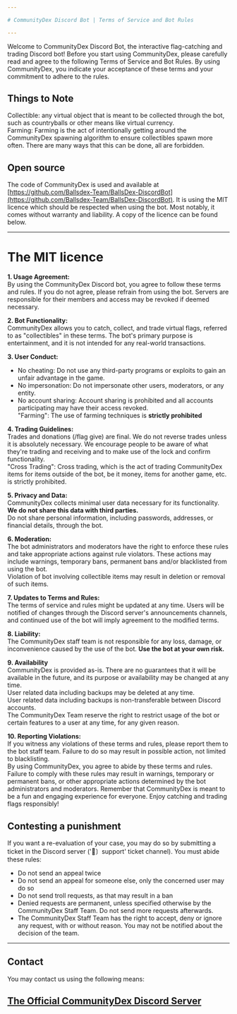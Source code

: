 ```yaml
---

# CommunityDex Discord Bot | Terms of Service and Bot Rules

---
```


Welcome to CommunityDex Discord Bot, the interactive flag-catching and trading Discord bot! Before you start using CommunityDex, please carefully read and agree to the following Terms of Service and Bot Rules. By using CommunityDex, you indicate your acceptance of these terms and your commitment to adhere to the rules.

## Things to Note

Collectible: any virtual object that is meant to be collected through the bot, such as countryballs or other means like virtual currency.\
Farming: Farming is the act of intentionally getting around the CommunityDex spawning algorithm to ensure collectibles spawn more often. There are many ways that this can be done, all are forbidden.

## Open source

The code of CommunityDex is used and available at [https://github.com/Ballsdex-Team/BallsDex-DiscordBot](https://github.com/Ballsdex-Team/BallsDex-DiscordBot). It is using the MIT licence which should be respected when using the bot. Most notably, it comes without warranty and liability. A copy of the licence can be found below.

---

# The MIT licence

**1. Usage Agreement:**\
By using the CommunityDex Discord bot, you agree to follow these terms and rules. If you do not agree, please refrain from using the bot. Servers are responsible for their members and access may be revoked if deemed necessary.

**2. Bot Functionality:**\
CommunityDex allows you to catch, collect, and trade virtual flags, referred to as "collectibles" in these terms. The bot's primary purpose is entertainment, and it is not intended for any real-world transactions.

**3. User Conduct:**

- No cheating: Do not use any third-party programs or exploits to gain an unfair advantage in the game.
- No impersonation: Do not impersonate other users, moderators, or any entity.
- No account sharing: Account sharing is prohibited and all accounts participating may have their access revoked.\
  "Farming": The use of farming techniques is **strictly prohibited**

**4. Trading Guidelines:**\
Trades and donations (/flag give) are final. We do not reverse trades unless it is absolutely necessary. We encourage people to be aware of what they're trading and receiving and to make use of the lock and confirm functionality.\
"Cross Trading": Cross trading, which is the act of trading CommunityDex items for items outside of the bot, be it money, items for another game, etc. is strictly prohibited.

**5. Privacy and Data:**\
CommunityDex collects minimal user data necessary for its functionality. **We do not share this data with third parties.**\
Do not share personal information, including passwords, addresses, or financial details, through the bot.

**6. Moderation:**\
The bot administrators and moderators have the right to enforce these rules and take appropriate actions against rule violators. These actions may include warnings, temporary bans, permanent bans and/or blacklisted from using the bot.\
Violation of bot involving collectible items may result in deletion or removal of such items.

**7. Updates to Terms and Rules:**\
The terms of service and rules might be updated at any time. Users will be notified of changes through the Discord server's announcements channels, and continued use of the bot will imply agreement to the modified terms.

**8. Liability:**\
The CommunityDex staff team is not responsible for any loss, damage, or inconvenience caused by the use of the bot. **Use the bot at your own risk.**

**9. Availability**\
CommunityDex is provided as-is. There are no guarantees that it will be available in the future, and its purpose or availability may be changed at any time.\
User related data including backups may be deleted at any time.\
User related data including backups is non-transferable between Discord accounts.\
The CommunityDex Team reserve the right to restrict usage of the bot or certain features to a user at any time, for any given reason.

**10. Reporting Violations:**\
If you witness any violations of these terms and rules, please report them to the bot staff team. Failure to do so may result in possible action, not limited to blacklisting.\
By using CommunityDex, you agree to abide by these terms and rules. Failure to comply with these rules may result in warnings, temporary or permanent bans, or other appropriate actions determined by the bot administrators and moderators. Remember that CommunityDex is meant to be a fun and engaging experience for everyone. Enjoy catching and trading flags responsibly!

## Contesting a punishment

If you want a re-evaluation of your case, you may do so by submitting a ticket in the Discord server ('🔨〕support' ticket channel). You must abide these rules:

- Do not send an appeal twice
- Do not send an appeal for someone else, only the concerned user may do so
- Do not send troll requests, as that may result in a ban
- Denied requests are permanent, unless specified otherwise by the CommunityDex Staff Team. Do not send more requests afterwards.
- The CommunityDex Staff Team has the right to accept, deny or ignore any request, with or without reason. You may not be notified about the decision of the team.

---

## Contact

You may contact us using the following means:

## [The Official CommunityDex Discord Server](https://discord.gg/3bBwY9AYWU)
